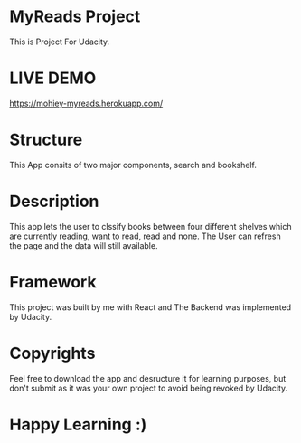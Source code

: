 # MyReads Project

This is Project For Udacity.

# LIVE DEMO
https://mohiey-myreads.herokuapp.com/

# Structure

This App consits of two major components, search and bookshelf.

# Description

This app lets the user to clssify books between four different shelves which are currently reading, want
to read, read and none.
The User can refresh the page and the data will still available.

# Framework

This project was built by me with React and The Backend was implemented by Udacity.

# Copyrights

Feel free to download the app and desructure it for learning purposes, but don't submit as it was your own project to avoid being revoked by Udacity.

# Happy Learning :)

